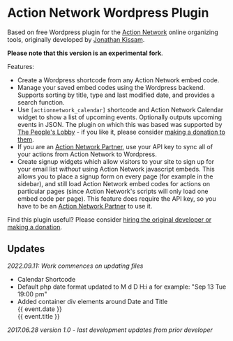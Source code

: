 # Action Network Wordpress Plugin

Based on free Wordpress plugin for the [Action Network](https://actionnetwork.org) online organizing tools, originally developed by [Jonathan Kissam](http://jonathankissam.com/).

__Please note that this version is an experimental fork__.

Features:
* Create a Wordpress shortcode from any Action Network embed code.
* Manage your saved embed codes using the Wordpress backend. Supports sorting by title, type and last modified date, and provides a search function.
* Use `[actionnetwork_calendar]` shortcode and Action Network Calendar widget to show a list of upcoming events. Optionally outputs upcoming events in JSON. The plugin on which this was based was supported by [The People's Lobby](http://www.thepeopleslobbyusa.org/) - if you like it, please consider [making a donation to them](https://actionnetwork.org/fundraising/donate-to-the-peoples-lobby).
* If you are an [Action Network Partner](https://actionnetwork.org/partnerships), use your API key to sync all of your actions from Action Network to Wordpress.
* Create signup widgets which allow visitors to your site to sign up for your email list _without_ using Action Network javascript embeds. This allows you to place a signup form on every page (for example in the sidebar), and still load Action Network embed codes for actions on particular pages (since Action Network's scripts will only load one embed code per page).  This feature does require the API key, so you have to be an [Action Network Partner](https://actionnetwork.org/partnerships) to use it.

Find this plugin useful? Please consider [hiring the original developer or making a donation](http://jonathankissam.com/support).

## Updates

_2022.09.11: Work commences on updating files_
* Calendar Shortcode
 * Default php date format updated to M d D H:i a for example: "Sep 13 Tue 19:00 pm"
 * Added container div elements around Date and Title
	<div class="actionnetwork-calendar-date">{{ event.date }}</div><div class="actionnetwork-calendar-title">{{ event.title }}</div>

_2017.06.28 version 1.0 - last development updates from prior developer_